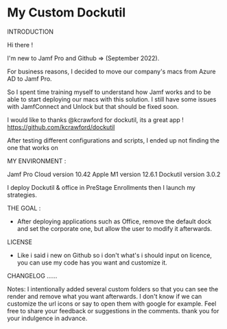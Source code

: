 # My Custom Dockutil

INTRODUCTION 

Hi there !

I'm new to Jamf Pro and Github => (September 2022).

For business reasons, I decided to move our company's macs from Azure AD to Jamf Pro.

So I spent time training myself to understand how Jamf works and to be able to start deploying our macs with this solution.
I still have some issues with JamfConnect and Unlock but that should be fixed soon.

I would like to thanks @kcrawford for dockutil, its a great app ! https://github.com/kcrawford/dockutil

After testing different configurations and scripts, I ended up not finding the one that works on 

MY ENVIRONMENT :

Jamf Pro Cloud version 10.42
Apple M1 version 12.6.1
Dockutil version 3.0.2

I deploy Dockutil & office in PreStage Enrollments then I launch my strategies.

THE GOAL : 

- After deploying applications such as Office, remove the default dock and set the corporate one, but allow the user to modify it afterwards.

LICENSE

 - Like i said i new on Github so i don't what's i should input on licence, you can use my code has you want and customize it. 

CHANGELOG
......

Notes: 
I intentionally added several custom folders so that you can see the render and remove what you want afterwards.
I don't know if we can customize the url icons or say to open them with google for example.
Feel free to share your feedback or suggestions in the comments.
thank you for your indulgence in advance.
